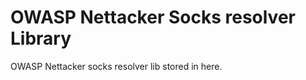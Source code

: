 OWASP Nettacker Socks resolver Library
======================================

OWASP Nettacker socks resolver lib stored in here.